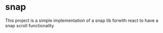 # snap
This project is a simple implementation of a snap lib forwith react to have a snap scroll functionality